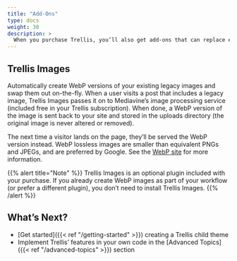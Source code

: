 ```yaml
---
title: "Add-Ons"
type: docs
weight: 30
description: >
  When you purchase Trellis, you’ll also get add-ons that can replace existing plugins on your site or help optimize performance.
---
```


## Trellis Images

Automatically create WebP versions of your existing legacy images and swap them out on-the-fly. When a user visits a post that includes a legacy image, Trellis Images passes it on to Mediavine’s image processing service (included free in your Trellis subscription). When done, a WebP version of the image is sent back to your site and stored in the uploads directory (the original image is never altered or removed). 

The next time a visitor lands on the page, they’ll be served the WebP version instead. WebP lossless images are smaller than equivalent PNGs and JPEGs, and are preferred by Google. See the [WebP site](https://developers.google.com/speed/webp) for more information.

{{% alert title="Note" %}}
Trellis Images is an optional plugin included with your purchase. If you already create WebP images as part of your workflow (or prefer a different plugin), you don’t need to install Trellis Images.
{{% /alert %}}

## What’s Next?

- [Get started]({{< ref "/getting-started" >}}) creating a Trellis child theme
- Implement Trellis’ features in your own code in the [Advanced Topics]({{< ref "/advanced-topics" >}}) section